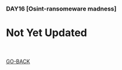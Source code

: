 <h3 align="left">DAY16 [Osint-ransomeware madness]
</h3>

# Not Yet Updated
<br><br>
<a href="https://github.com/n00bcooD3R/advent-of-cyber3">GO-BACK</a>

